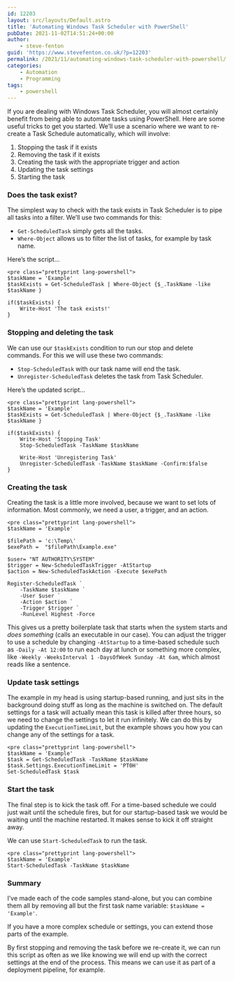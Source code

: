```yaml
---
id: 12203
layout: src/layouts/Default.astro
title: 'Automating Windows Task Scheduler with PowerShell'
pubDate: 2021-11-02T14:51:24+00:00
author:
    - steve-fenton
guid: 'https://www.stevefenton.co.uk/?p=12203'
permalink: /2021/11/automating-windows-task-scheduler-with-powershell/
categories:
    - Automation
    - Programming
tags:
    - powershell
---
```


If you are dealing with Windows Task Scheduler, you will almost certainly benefit from being able to automate tasks using PowerShell. Here are some useful tricks to get you started. We’ll use a scenario where we want to re-create a Task Schedule automatically, which will involve:

1. Stopping the task if it exists
2. Removing the task if it exists
3. Creating the task with the appropriate trigger and action
4. Updating the task settings
5. Starting the task

### Does the task exist?

The simplest way to check with the task exists in Task Scheduler is to pipe all tasks into a filter. We’ll use two commands for this:

- `Get-ScheduledTask` simply gets all the tasks.
- `Where-Object` allows us to filter the list of tasks, for example by task name.

Here’s the script…

```
<pre class="prettyprint lang-powershell">
$taskName = 'Example'
$taskExists = Get-ScheduledTask | Where-Object {$_.TaskName -like $taskName }

if($taskExists) {
    Write-Host 'The task exists!'
}
```

### Stopping and deleting the task

We can use our `$taskExists` condition to run our stop and delete commands. For this we will use these two commands:

- `Stop-ScheduledTask` with our task name will end the task.
- `Unregister-ScheduledTask` deletes the task from Task Scheduler.

Here’s the updated script…

```
<pre class="prettyprint lang-powershell">
$taskName = 'Example'
$taskExists = Get-ScheduledTask | Where-Object {$_.TaskName -like $taskName }

if($taskExists) {
    Write-Host 'Stopping Task'
    Stop-ScheduledTask -TaskName $taskName

    Write-Host 'Unregistering Task'
    Unregister-ScheduledTask -TaskName $taskName -Confirm:$false
}
```

### Creating the task

Creating the task is a little more involved, because we want to set lots of information. Most commonly, we need a user, a trigger, and an action.

```
<pre class="prettyprint lang-powershell">
$taskName = 'Example'

$filePath = 'c:\Temp\'
$exePath =  "$filePath\Example.exe"

$user= "NT AUTHORITY\SYSTEM"
$trigger = New-ScheduledTaskTrigger -AtStartup
$action = New-ScheduledTaskAction -Execute $exePath

Register-ScheduledTask `
    -TaskName $taskName `
    -User $user `
    -Action $action `
    -Trigger $trigger `
    -RunLevel Highest -Force
```

This gives us a pretty boilerplate task that starts when the system starts and *does something* (calls an executable in our case). You can adjust the trigger to use a schedule by changing `-AtStartup` to a time-based schedule such as `-Daily -At 12:00` to run each day at lunch or something more complex, like `-Weekly -WeeksInterval 1 -DaysOfWeek Sunday -At 6am`, which almost reads like a sentence.

### Update task settings

The example in my head is using startup-based running, and just sits in the background doing stuff as long as the machine is switched on. The default settings for a task will actually mean this task is killed after three hours, so we need to change the settings to let it run infinitely. We can do this by updating the `ExecutionTimeLimit`, but the example shows you how you can change any of the settings for a task.

```
<pre class="prettyprint lang-powershell">
$taskName = 'Example'
$task = Get-ScheduledTask -TaskName $taskName
$task.Settings.ExecutionTimeLimit = 'PT0H'
Set-ScheduledTask $task
```

### Start the task

The final step is to kick the task off. For a time-based schedule we could just wait until the schedule fires, but for our startup-based task we would be waiting until the machine restarted. It makes sense to kick it off straight away.

We can use `Start-ScheduledTask` to run the task.

```
<pre class="prettyprint lang-powershell">
$taskName = 'Example'
Start-ScheduledTask -TaskName $taskName
```

### Summary

I’ve made each of the code samples stand-alone, but you can combine them all by removing all but the first task name variable: `$taskName = 'Example'`.

If you have a more complex schedule or settings, you can extend those parts of the example.

By first stopping and removing the task before we re-create it, we can run this script as often as we like knowing we will end up with the correct settings at the end of the process. This means we can use it as part of a deployment pipeline, for example.